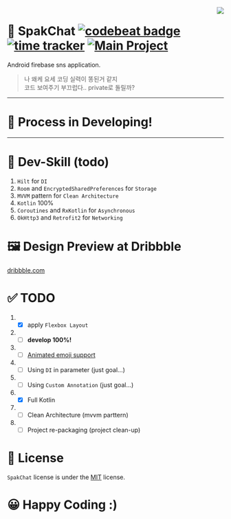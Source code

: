 <img align="right" src="https://raw.githubusercontent.com/sungbin5304/SpakChat/master/app/src/main/res/mipmap-xxhdpi/ic_launcher.png" />

# 💬 SpakChat [![codebeat badge](https://codebeat.co/badges/18a1b0d1-bd49-47cc-bdee-23990693870d)](https://codebeat.co/projects/github-com-sungbin5304-spakchat-master) [![time tracker](https://wakatime.com/badge/github/sungbin5304/SpakChat.svg)](https://wakatime.com/badge/github/sungbin5304/SpakChat) [![Main Project](https://img.shields.io/badge/Project-MAIN-blueviolet)](https://github.com/sungbin5304/SpakChat)
Android firebase sns application.

> 나 왜케 요세 코딩 실력이 똥된거 같지 <br/>
> 코드 보여주기 부끄럽다.. private로 돌릴까?

-----

# 🚧 Process in Developing!

-----

# 🔧 Dev-Skill (todo)
1. `Hilt` for `DI`
2. `Room` and `EncryptedSharedPreferences` for `Storage`
3. `MVVM` pattern for `Clean Architecture`
4. `Kotlin` 100%
5. `Coroutines` and `RxKotlin` for `Asynchronous`
6. `OkHttp3` and `Retrofit2` for `Networking`

# 🖼️ Design Preview at Dribbble
[dribbble.com](https://dribbble.com/zmo__/collections/3269989-SpakChat-Design?utm_source=Clipboard_clipboard_collection&utm_campaign=zmo__&utm_content=SpakChat%20%23Design&utm_medium=Social_Share)

# ✅ TODO
1. - [x] apply `Flexbox Layout`
2. - [ ] **develop 100%!**
3. - [ ] [Animated emoji support](https://github.com/sungbin5304/SpakChat/issues/1)
4. - [ ] Using `DI` in parameter (just goal...)
5. - [ ] Using `Custom Annotation` (just goal...)
6. - [x] Full Kotlin
7. - [ ] Clean Architecture (mvvm parttern)
8. - [ ] Project re-packaging (project clean-up)

# 📜 License
`SpakChat` license is under the [MIT](https://github.com/sungbin5304/SpakChat/blob/master/LICENSE) license.

# 😀 Happy Coding :)
